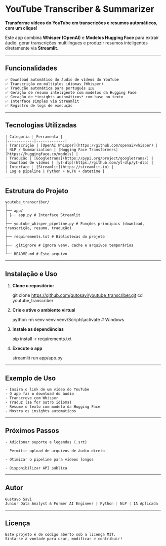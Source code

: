 # YouTube Transcriber & Summarizer

**Transforme vídeos do YouTube em transcrições e resumos automáticos, com um clique!**  

Este app combina **Whisper (OpenAI)** e **Modelos Hugging Face** para extrair áudio, gerar transcrições multilíngues e produzir resumos inteligentes diretamente via **Streamlit**.

---

## Funcionalidades

    ✅ Download automático do áudio de vídeos do YouTube  
    ✅ Transcrição em múltiplos idiomas (Whisper)  
    ✅ Tradução automática para português 🇧🇷  
    ✅ Geração de resumo inteligente com modelos da Hugging Face  
    ✅ Geração de *insights automáticos* com base no texto  
    ✅ Interface simples via Streamlit  
    ✅ Registro de logs de execução  

---

## Tecnologias Utilizadas

    | Categoria | Ferramenta |
    |------------|-------------|
    | Transcrição | [OpenAI Whisper](https://github.com/openai/whisper) |
    | NLP / Summarization | [Hugging Face Transformers](https://huggingface.co/models) |
    | Tradução | [Googletrans](https://pypi.org/project/googletrans/) |
    | Download de vídeos | [yt-dlp](https://github.com/yt-dlp/yt-dlp) |
    | Interface | [Streamlit](https://streamlit.io) |
    | Log e pipeline | Python + NLTK + datetime |

---

## Estrutura do Projeto

    youtube_transcriber/
    │
    ├── app/
    │ ├── app.py # Interface Streamlit
    │
    ├── youtube_whisper_pipeline.py # Funções principais (download, transcrição, resumo, tradução)
    │
    ├── requirements.txt # Bibliotecas do projeto
    │
    ├── .gitignore # Ignora venv, cache e arquivos temporários
    │
    └── README.md # Este arquivo

---

## Instalação e Uso

1. **Clone o repositório:**
   
    git clone https://github.com/gutosavi/youtube_transcriber.git
    cd youtube_transcriber

2. **Crie e ative o ambiente virtual**
   
    python -m venv venv
    venv\Scripts\activate   # Windows

3. **Instale as dependências**

    pip install -r requirements.txt

4. **Execute o app**

    streamlit run app/app.py

---

## Exemplo de Uso

    - Insira o link de um vídeo do YouTube
    - O app faz o download do áudio
    - Transcreve com Whisper
    - Traduz (se for outro idioma)
    - Resume o texto com modelo da Hugging Face
    - Mostra os insights automáticos

---

## Próximos Passos

    - Adicionar suporte a legendas (.srt)

    - Permitir upload de arquivos de áudio direto

    - Otimizar o pipeline para vídeos longos

    - Disponibilizar API pública

---

## Autor

    Gustavo Savi
    Junior Data Analyst & Former AI Engineer | Python | NLP | IA Aplicada

---

## Licença

    Este projeto é de código aberto sob a licença MIT.
    Sinta-se à vontade para usar, modificar e contribuir!

